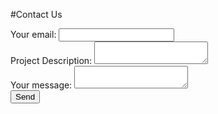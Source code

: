 #Contact Us


<form   action="https://formspree.io/f/xaylvvwy"  method="POST">
  <div class="form-group">
    <label>
      Your email:
      <input type="text" name="_replyto" class="form-control">
    </label>
  </div>
  <div class="form-group">
    <label>
      Project Description:
      <textarea name="projectdescription" class="form-control"></textarea>
    </label>
  </div>
  <div class="form-group">
    <label>
      Your message:
      <textarea name="message" class="form-control"></textarea>
    </label>
  </div>
  <div class="form-group">
    <button type="submit" class="btn btn-primary">Send</button>
  </div>
</form>
